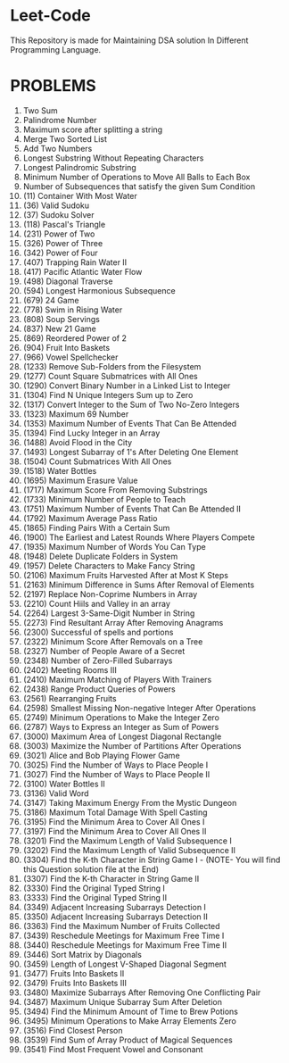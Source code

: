# Leet-Code
This Repository is made for Maintaining DSA solution In Different Programming Language.

# PROBLEMS
1. Two Sum
2. Palindrome Number
3. Maximum score after splitting a string
4. Merge Two Sorted List
5. Add Two Numbers
6. Longest Substring Without Repeating Characters
7. Longest Palindromic Substring
8. Minimum Number of Operations to Move All Balls to Each Box
9. Number of Subsequences that satisfy the given Sum Condition
10. (11) Container With Most Water
11. (36) Valid Sudoku
12. (37) Sudoku Solver
13. (118) Pascal's Triangle
14. (231) Power of Two
15. (326) Power of Three
16. (342) Power of Four
17. (407) Trapping Rain Water II
18. (417) Pacific Atlantic Water Flow
19. (498) Diagonal Traverse
20. (594) Longest Harmonious Subsequence
21. (679) 24 Game
22. (778) Swim in Rising Water
23. (808) Soup Servings
24. (837) New 21 Game
25. (869) Reordered Power of 2
26. (904) Fruit Into Baskets
27. (966) Vowel Spellchecker
28. (1233) Remove Sub-Folders from the Filesystem
29. (1277) Count Square Submatrices with All Ones
30. (1290) Convert Binary Number in a Linked List to Integer
31. (1304) Find N Unique Integers Sum up to Zero
32. (1317) Convert Integer to the Sum of Two No-Zero Integers
33. (1323) Maximum 69 Number
34. (1353) Maximum Number of Events That Can Be Attended
35. (1394) Find Lucky Integer in an Array
36. (1488) Avoid Flood in the City
37. (1493) Longest Subarray of 1's After Deleting One Element
38. (1504) Count Submatrices With All Ones
39. (1518) Water Bottles
40. (1695) Maximum Erasure Value
41. (1717) Maximum Score From Removing Substrings
42. (1733) Minimum Number of People to Teach
43. (1751) Maximum Number of Events That Can Be Attended II
44. (1792) Maximum Average Pass Ratio
45. (1865) Finding Pairs With a Certain Sum
46. (1900) The Earliest and Latest Rounds Where Players Compete
47. (1935) Maximum Number of Words You Can Type
48. (1948) Delete Duplicate Folders in System
49. (1957) Delete Characters to Make Fancy String
50. (2106) Maximum Fruits Harvested After at Most K Steps
51. (2163) Minimum Difference in Sums After Removal of Elements
52. (2197) Replace Non-Coprime Numbers in Array
53. (2210) Count Hiils and Valley in an array
54. (2264) Largest 3-Same-Digit Number in String
55. (2273) Find Resultant Array After Removing Anagrams
56. (2300) Successful of spells and portions
57. (2322) Minimum Score After Removals on a Tree
58. (2327) Number of People Aware of a Secret
59. (2348) Number of Zero-Filled Subarrays
60. (2402) Meeting Rooms III
61. (2410) Maximum Matching of Players With Trainers
62. (2438) Range Product Queries of Powers
63. (2561) Rearranging Fruits
64. (2598) Smallest Missing Non-negative Integer After Operations
65. (2749) Minimum Operations to Make the Integer Zero
66. (2787) Ways to Express an Integer as Sum of Powers
67. (3000) Maximum Area of Longest Diagonal Rectangle
68. (3003) Maximize the Number of Partitions After Operations
69. (3021) Alice and Bob Playing Flower Game
70. (3025) Find the Number of Ways to Place People I
71. (3027) Find the Number of Ways to Place People II
72. (3100) Water Bottles II
73. (3136) Valid Word
74. (3147) Taking Maximum Energy From the Mystic Dungeon
75. (3186) Maximum Total Damage With Spell Casting
76. (3195) Find the Minimum Area to Cover All Ones I
77. (3197) Find the Minimum Area to Cover All Ones II
78. (3201) Find the Maximum Length of Valid Subsequence I
79. (3202) Find the Maximum Length of Valid Subsequence II
71. (3304) Find the K-th Character in String Game I - (NOTE- You will find this Question solution file at the End)
70. (3307) Find the K-th Character in String Game II
71. (3330) Find the Original Typed String I
72. (3333) Find the Original Typed String II
73. (3349) Adjacent Increasing Subarrays Detection I
74. (3350) Adjacent Increasing Subarrays Detection II
75. (3363) Find the Maximum Number of Fruits Collected
76. (3439) Reschedule Meetings for Maximum Free Time I
77. (3440) Reschedule Meetings for Maximum Free Time II
78. (3446) Sort Matrix by Diagonals
79. (3459) Length of Longest V-Shaped Diagonal Segment
80. (3477) Fruits Into Baskets II
81. (3479) Fruits Into Baskets III
82. (3480) Maximize Subarrays After Removing One Conflicting Pair
67. (3487) Maximum Unique Subarray Sum After Deletion
68. (3494) Find the Minimum Amount of Time to Brew Potions
69. (3495) Minimum Operations to Make Array Elements Zero
70. (3516) Find Closest Person
71. (3539) Find Sum of Array Product of Magical Sequences
72. (3541) Find Most Frequent Vowel and Consonant




